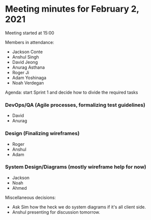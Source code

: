 # Meeting minutes for February 2, 2021

Meeting started at 15:00

Members in attendance:
- Jackson Conte
- Anshul Singh
- David Jeong
- Anurag Asthana
- Roger Ji
- Adam Yoshinaga
- Noah Verdegan

Agenda: start Sprint 1 and decide how to divide the required tasks

### DevOps/QA (Agile processes, formalizing test guidelines)
- David
- Anurag

### Design (Finalizing wireframes)
- Roger
- Anshul
- Adam

### System Design/Diagrams (mostly wireframe help for now)
- Jackson
- Noah
- Ahmed

Miscellaneous decisions: 
- Ask Sim how the heck we do system diagrams if it's all client side.
- Anshul presenting for discussion tomorrow.
